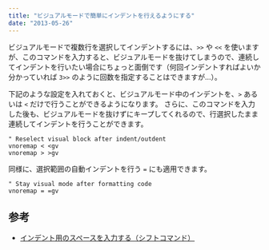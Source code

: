 ```yaml
---
title: "ビジュアルモードで簡単にインデントを行えるようにする"
date: "2013-05-26"
---
```


ビジュアルモードで複数行を選択してインデントするには、`>>` や `<<` を使いますが、このコマンドを入力すると、ビジュアルモードを抜けてしまうので、連続してインデントを行いたい場合にちょっと面倒です（何回インデントすればよいか分かっていれば `3>>` のように回数を指定することはできますが…）。

下記のような設定を入れておくと、ビジュアルモード中のインデントを、`>` あるいは `<` だけで行うことができるようになります。
さらに、このコマンドを入力した後も、ビジュアルモードを抜けずにキープしてくれるので、行選択したまま連続してインデントを行うことができます。

~~~
" Reselect visual block after indent/outdent
vnoremap < <gv
vnoremap > >gv
~~~

同様に、選択範囲の自動インデントを行う `=` にも適用できます。

~~~
" Stay visual mode after formatting code
vnoremap = =gv
~~~

参考
----
* [インデント用のスペースを入力する（シフトコマンド）](../edit/indent.html)

